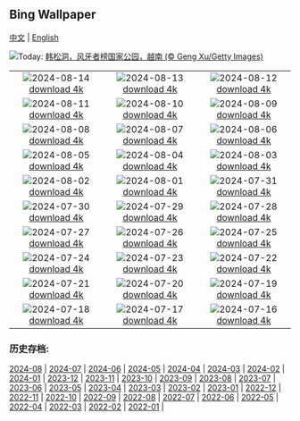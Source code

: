 ## Bing Wallpaper
[中文](README.md) | [English](README_EN.md)

![](https://www.bing.com/th?id=OHR.HangCave_ZH-CN9217507365_UHD.jpg&w=1000)Today: [韩松洞，风牙者榜国家公园，越南 (© Geng Xu/Getty Images)](https://www.bing.com/th?id=OHR.HangCave_ZH-CN9217507365_UHD.jpg)

|      |      |      |
| :----: | :----: | :----: |
|![](https://www.bing.com/th?id=OHR.WatarrkaLizard_ZH-CN7974623468_UHD.jpg&pid=hp&w=384&h=216&rs=1&c=4)2024-08-14 [download 4k](https://www.bing.com/th?id=OHR.WatarrkaLizard_ZH-CN7974623468_UHD.jpg)|![](https://www.bing.com/th?id=OHR.DugiOtokCroatia_ZH-CN7791404392_UHD.jpg&pid=hp&w=384&h=216&rs=1&c=4)2024-08-13 [download 4k](https://www.bing.com/th?id=OHR.DugiOtokCroatia_ZH-CN7791404392_UHD.jpg)|![](https://www.bing.com/th?id=OHR.ElephantsAmboseli_ZH-CN7596989061_UHD.jpg&pid=hp&w=384&h=216&rs=1&c=4)2024-08-12 [download 4k](https://www.bing.com/th?id=OHR.ElephantsAmboseli_ZH-CN7596989061_UHD.jpg)|
|![](https://www.bing.com/th?id=OHR.TofinoVancouver_ZH-CN6920493172_UHD.jpg&pid=hp&w=384&h=216&rs=1&c=4)2024-08-11 [download 4k](https://www.bing.com/th?id=OHR.TofinoVancouver_ZH-CN6920493172_UHD.jpg)|![](https://www.bing.com/th?id=OHR.JoshuaTreeNP_ZH-CN5917576674_UHD.jpg&pid=hp&w=384&h=216&rs=1&c=4)2024-08-10 [download 4k](https://www.bing.com/th?id=OHR.JoshuaTreeNP_ZH-CN5917576674_UHD.jpg)|![](https://www.bing.com/th?id=OHR.IncaRuinPeru_ZH-CN5068602301_UHD.jpg&pid=hp&w=384&h=216&rs=1&c=4)2024-08-09 [download 4k](https://www.bing.com/th?id=OHR.IncaRuinPeru_ZH-CN5068602301_UHD.jpg)|
|![](https://www.bing.com/th?id=OHR.SpottedOwlet_ZH-CN0841935587_UHD.jpg&pid=hp&w=384&h=216&rs=1&c=4)2024-08-08 [download 4k](https://www.bing.com/th?id=OHR.SpottedOwlet_ZH-CN0841935587_UHD.jpg)|![](https://www.bing.com/th?id=OHR.MichiganLighthouse_ZH-CN0581377136_UHD.jpg&pid=hp&w=384&h=216&rs=1&c=4)2024-08-07 [download 4k](https://www.bing.com/th?id=OHR.MichiganLighthouse_ZH-CN0581377136_UHD.jpg)|![](https://www.bing.com/th?id=OHR.MolokiniHawaii_ZH-CN0375050872_UHD.jpg&pid=hp&w=384&h=216&rs=1&c=4)2024-08-06 [download 4k](https://www.bing.com/th?id=OHR.MolokiniHawaii_ZH-CN0375050872_UHD.jpg)|
|![](https://www.bing.com/th?id=OHR.HertfordshireLavender_ZH-CN9771886404_UHD.jpg&pid=hp&w=384&h=216&rs=1&c=4)2024-08-05 [download 4k](https://www.bing.com/th?id=OHR.HertfordshireLavender_ZH-CN9771886404_UHD.jpg)|![](https://www.bing.com/th?id=OHR.ImpalaOxpecker_ZH-CN9652434873_UHD.jpg&pid=hp&w=384&h=216&rs=1&c=4)2024-08-04 [download 4k](https://www.bing.com/th?id=OHR.ImpalaOxpecker_ZH-CN9652434873_UHD.jpg)|![](https://www.bing.com/th?id=OHR.WulongKarst_ZH-CN9386528384_UHD.jpg&pid=hp&w=384&h=216&rs=1&c=4)2024-08-03 [download 4k](https://www.bing.com/th?id=OHR.WulongKarst_ZH-CN9386528384_UHD.jpg)|
|![](https://www.bing.com/th?id=OHR.TrunkBay_ZH-CN9268190655_UHD.jpg&pid=hp&w=384&h=216&rs=1&c=4)2024-08-02 [download 4k](https://www.bing.com/th?id=OHR.TrunkBay_ZH-CN9268190655_UHD.jpg)|![](https://www.bing.com/th?id=OHR.KaptaiLake_ZH-CN9085738832_UHD.jpg&pid=hp&w=384&h=216&rs=1&c=4)2024-08-01 [download 4k](https://www.bing.com/th?id=OHR.KaptaiLake_ZH-CN9085738832_UHD.jpg)|![](https://www.bing.com/th?id=OHR.HoodoosBryce_ZH-CN8398575172_UHD.jpg&pid=hp&w=384&h=216&rs=1&c=4)2024-07-31 [download 4k](https://www.bing.com/th?id=OHR.HoodoosBryce_ZH-CN8398575172_UHD.jpg)|
|![](https://www.bing.com/th?id=OHR.GimignanoTuscany_ZH-CN8059318824_UHD.jpg&pid=hp&w=384&h=216&rs=1&c=4)2024-07-30 [download 4k](https://www.bing.com/th?id=OHR.GimignanoTuscany_ZH-CN8059318824_UHD.jpg)|![](https://www.bing.com/th?id=OHR.CorbettTigers_ZH-CN6927569938_UHD.jpg&pid=hp&w=384&h=216&rs=1&c=4)2024-07-29 [download 4k](https://www.bing.com/th?id=OHR.CorbettTigers_ZH-CN6927569938_UHD.jpg)|![](https://www.bing.com/th?id=OHR.BeachHutsSweden_ZH-CN4193150313_UHD.jpg&pid=hp&w=384&h=216&rs=1&c=4)2024-07-28 [download 4k](https://www.bing.com/th?id=OHR.BeachHutsSweden_ZH-CN4193150313_UHD.jpg)|
|![](https://www.bing.com/th?id=OHR.RhinelandVineyards_ZH-CN3332101688_UHD.jpg&pid=hp&w=384&h=216&rs=1&c=4)2024-07-27 [download 4k](https://www.bing.com/th?id=OHR.RhinelandVineyards_ZH-CN3332101688_UHD.jpg)|![](https://www.bing.com/th?id=OHR.PontNeuf_ZH-CN3158359446_UHD.jpg&pid=hp&w=384&h=216&rs=1&c=4)2024-07-26 [download 4k](https://www.bing.com/th?id=OHR.PontNeuf_ZH-CN3158359446_UHD.jpg)|![](https://www.bing.com/th?id=OHR.SmokyMountainTrail_ZH-CN4691667074_UHD.jpg&pid=hp&w=384&h=216&rs=1&c=4)2024-07-25 [download 4k](https://www.bing.com/th?id=OHR.SmokyMountainTrail_ZH-CN4691667074_UHD.jpg)|
|![](https://www.bing.com/th?id=OHR.SheepCousins_ZH-CN4262132476_UHD.jpg&pid=hp&w=384&h=216&rs=1&c=4)2024-07-24 [download 4k](https://www.bing.com/th?id=OHR.SheepCousins_ZH-CN4262132476_UHD.jpg)|![](https://www.bing.com/th?id=OHR.MethoniCastle_ZH-CN4054146065_UHD.jpg&pid=hp&w=384&h=216&rs=1&c=4)2024-07-23 [download 4k](https://www.bing.com/th?id=OHR.MethoniCastle_ZH-CN4054146065_UHD.jpg)|![](https://www.bing.com/th?id=OHR.TheGreatHeat2024_ZH-CN6033129823_UHD.jpg&pid=hp&w=384&h=216&rs=1&c=4)2024-07-22 [download 4k](https://www.bing.com/th?id=OHR.TheGreatHeat2024_ZH-CN6033129823_UHD.jpg)|
|![](https://www.bing.com/th?id=OHR.ZanzibarBoats_ZH-CN2915388379_UHD.jpg&pid=hp&w=384&h=216&rs=1&c=4)2024-07-21 [download 4k](https://www.bing.com/th?id=OHR.ZanzibarBoats_ZH-CN2915388379_UHD.jpg)|![](https://www.bing.com/th?id=OHR.MineralMoon_ZH-CN2555749456_UHD.jpg&pid=hp&w=384&h=216&rs=1&c=4)2024-07-20 [download 4k](https://www.bing.com/th?id=OHR.MineralMoon_ZH-CN2555749456_UHD.jpg)|![](https://www.bing.com/th?id=OHR.YoungJaguar_ZH-CN2249923627_UHD.jpg&pid=hp&w=384&h=216&rs=1&c=4)2024-07-19 [download 4k](https://www.bing.com/th?id=OHR.YoungJaguar_ZH-CN2249923627_UHD.jpg)|
|![](https://www.bing.com/th?id=OHR.MayotteCoral_ZH-CN8106288026_UHD.jpg&pid=hp&w=384&h=216&rs=1&c=4)2024-07-18 [download 4k](https://www.bing.com/th?id=OHR.MayotteCoral_ZH-CN8106288026_UHD.jpg)|![](https://www.bing.com/th?id=OHR.MedievalRothenburg_ZH-CN1522774136_UHD.jpg&pid=hp&w=384&h=216&rs=1&c=4)2024-07-17 [download 4k](https://www.bing.com/th?id=OHR.MedievalRothenburg_ZH-CN1522774136_UHD.jpg)|![](https://www.bing.com/th?id=OHR.AncientOrkney_ZH-CN1110318653_UHD.jpg&pid=hp&w=384&h=216&rs=1&c=4)2024-07-16 [download 4k](https://www.bing.com/th?id=OHR.AncientOrkney_ZH-CN1110318653_UHD.jpg)|


### 历史存档:
[2024-08](archive/CN/202408/README.md) | [2024-07](archive/CN/202407/README.md) | [2024-06](archive/CN/202406/README.md) | [2024-05](archive/CN/202405/README.md) | [2024-04](archive/CN/202404/README.md) | [2024-03](archive/CN/202403/README.md) | [2024-02](archive/CN/202402/README.md) | [2024-01](archive/CN/202401/README.md) | [2023-12](archive/CN/202312/README.md) | [2023-11](archive/CN/202311/README.md) | [2023-10](archive/CN/202310/README.md) | [2023-09](archive/CN/202309/README.md) | [2023-08](archive/CN/202308/README.md) | [2023-07](archive/CN/202307/README.md) | [2023-06](archive/CN/202306/README.md) | [2023-05](archive/CN/202305/README.md) | [2023-04](archive/CN/202304/README.md) | [2023-03](archive/CN/202303/README.md) | [2023-02](archive/CN/202302/README.md) | [2023-01](archive/CN/202301/README.md) | [2022-12](archive/CN/202212/README.md) | [2022-11](archive/CN/202211/README.md) | [2022-10](archive/CN/202210/README.md) | [2022-09](archive/CN/202209/README.md) | [2022-08](archive/CN/202208/README.md) | [2022-07](archive/CN/202207/README.md) | [2022-06](archive/CN/202206/README.md) | [2022-05](archive/CN/202205/README.md) | [2022-04](archive/CN/202204/README.md) | [2022-03](archive/CN/202203/README.md) | [2022-02](archive/CN/202202/README.md) | [2022-01](archive/CN/202201/README.md) | 